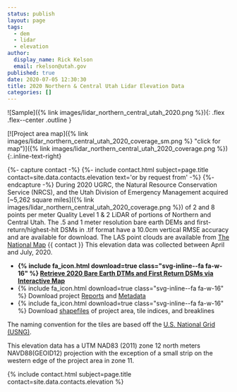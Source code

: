 ```yaml
---
status: publish
layout: page
tags:
  - dem
  - lidar
  - elevation
author:
  display_name: Rick Kelson
  email: rkelson@utah.gov
published: true
date: 2020-07-05 12:30:30
title: 2020 Northern & Central Utah Lidar Elevation Data
categories: []
---
```


![Sample]({% link images/lidar_northern_central_utah_2020.png %}){: .flex .flex--center .outline }

[![Project area map]({% link images/lidar_northern_central_utah_2020_coverage_sm.png %} "click for map")]({% link images/lidar_northern_central_utah_2020_coverage.png %}){:.inline-text-right}

{%- capture contact -%}
{%- include contact.html subject=page.title contact=site.data.contacts.elevation text='or by request from' -%}
{%- endcapture -%}
During 2020 UGRC, the Natural Resource Conservation Service (NRCS), and the Utah Division of Emergency Management acquired [~5,262 square miles]({% link images/lidar_northern_central_utah_2020_coverage.png %}) of 2 and 8 points per meter Quality Level 1 & 2 LiDAR of portions of Northern and Central Utah. The .5 and 1 meter resolution bare earth DEMs and first-return/highest-hit DSMs in .tif format have a 10.0cm vertical RMSE accuracy and are available for download. The LAS point clouds are available from [The National Map](https://apps.nationalmap.gov/downloader) {{ contact }} This elevation data was collected between April and July, 2020.

<ul class="dotless">
  <li>
    <strong>
      {% include fa_icon.html download=true class="svg-inline--fa fa-w-16" %} <a href="https://raster.utah.gov/?catGroup=.5%20Meter%20%7B2020%20Northern%20Central%20Utah%20LiDAR%7D,1%20Meter%20%7B2020%20Northern%20Central%20Utah%20LiDAR%7D&title=Northern%20Central%20Utah%202020%20LiDAR" target="_blank">Retrieve 2020 Bare Earth DTMs and First Return DSMs via Interactive Map</a>
    </strong>
  </li>
  <li>
    {% include fa_icon.html download=true class="svg-inline--fa fa-w-16" %} Download project <a href="https://storage.googleapis.com/state-of-utah-sgid-downloads/lidar/northern-central-utah-2020/NorthernCentralUtah_2020_Reports.zip" target="_blank">Reports</a> and <a href="https://storage.googleapis.com/state-of-utah-sgid-downloads/lidar/northern-central-utah-2020/NorthernCentralUtah_2020_Metadata.zip" target="_blank">Metadata</a>
  </li>
  <li>
    {% include fa_icon.html download=true class="svg-inline--fa fa-w-16" %} Download <a href="https://storage.googleapis.com/state-of-utah-sgid-downloads/lidar/northern-central-utah-2020/NorthernCentralUtah_2020_shps.zip" target="_blank">shapefiles</a> of project area, tile indices, and breaklines
  </li>
</ul>

The naming convention for the tiles are based off the [U.S. National Grid (USNG)](https://www.fgdc.gov/usng/how-to-read-usng/index_html).

This elevation data has a UTM NAD83 (2011) zone 12 north meters NAVD88(GEOID12) projection with the exception of a small strip on the western edge of the project area in zone 11.

{% include contact.html subject=page.title contact=site.data.contacts.elevation %}
